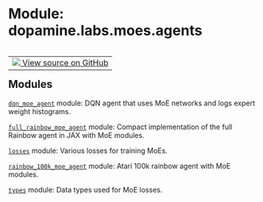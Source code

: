 <div itemscope itemtype="http://developers.google.com/ReferenceObject">
<meta itemprop="name" content="dopamine.labs.moes.agents" />
<meta itemprop="path" content="Stable" />
</div>

# Module: dopamine.labs.moes.agents

<!-- Insert buttons and diff -->

<table class="tfo-notebook-buttons tfo-api nocontent" align="left">
<td>
  <a target="_blank" href="https://github.com/google/dopamine/tree/master/dopamine/labs/moes/agents/__init__.py">
    <img src="https://www.tensorflow.org/images/GitHub-Mark-32px.png" />
    View source on GitHub
  </a>
</td>
</table>







## Modules

[`dqn_moe_agent`](../../../dopamine/labs/moes/agents/dqn_moe_agent.md) module: DQN agent that uses MoE networks and logs expert weight histograms.

[`full_rainbow_moe_agent`](../../../dopamine/labs/moes/agents/full_rainbow_moe_agent.md) module: Compact implementation of the full Rainbow agent in JAX with MoE modules.

[`losses`](../../../dopamine/labs/moes/agents/losses.md) module: Various losses for training MoEs.

[`rainbow_100k_moe_agent`](../../../dopamine/labs/moes/agents/rainbow_100k_moe_agent.md) module: Atari 100k rainbow agent with MoE modules.

[`types`](../../../dopamine/labs/moes/agents/types.md) module: Data types used for MoE losses.

